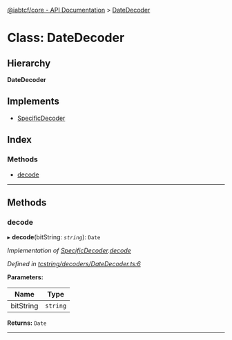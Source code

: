 [@iabtcf/core - API Documentation](../README.md) > [DateDecoder](../classes/datedecoder.md)

# Class: DateDecoder

## Hierarchy

**DateDecoder**

## Implements

* [SpecificDecoder](../interfaces/specificdecoder.md)

## Index

### Methods

* [decode](datedecoder.md#decode)

---

## Methods

<a id="decode"></a>

###  decode

▸ **decode**(bitString: *`string`*): `Date`

*Implementation of [SpecificDecoder](../interfaces/specificdecoder.md).[decode](../interfaces/specificdecoder.md#decode)*

*Defined in [tcstring/decoders/DateDecoder.ts:6](https://github.com/chrispaterson/iabtcf-es/blob/90d8169/modules/core/src/tcstring/decoders/DateDecoder.ts#L6)*

**Parameters:**

| Name | Type |
| ------ | ------ |
| bitString | `string` |

**Returns:** `Date`

___

